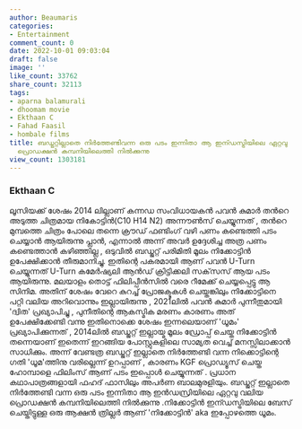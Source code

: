 ```yaml
---
author: Beaumaris
categories:
- Entertainment
comment_count: 0
date: 2022-10-01 09:03:04
draft: false
image: ''
like_count: 33762
share_count: 32113
tags:
- aparna balamurali
- dhoomam movie
- Ekthaan C
- Fahad Faasil
- hombale films
title: ബഡ്ജറ്റില്ലാതെ നിർത്തേണ്ടിവന്ന ഒരു പടം ഇന്നിതാ ആ ഇന്ഡസ്ട്രിയിലെ ഏറ്റവു വലിയ
  പ്രൊഡക്ഷൻ കമ്പനിയിലെത്തി നിൽക്കുന്നു
view_count: 1303181
---
```


### Ekthaan C

ലൂസിയക്ക് ശേഷം 2014 ലില്ലാണ് കന്നഡ സംവിധായകൻ പവൻ കുമാർ തൻറെ അടുത്ത ചിത്രമായ നികോട്ടിൻ(C10 H14 N2) അന്നൗൺസ് ചെയ്യുന്നത് , തൻറെ മുമ്പത്തെ ചിത്രം പോലെ തന്നെ ക്രൗഡ് ഫണ്ടിംഗ് വഴി പണം കണ്ടെത്തി പടം ചെയ്യാൻ ആയിരുന്നു പ്ലാൻ, എന്നാൽ അന്ന് അവർ ഉദ്ദേശിച്ച അത്ര പണം കണ്ടെത്താൻ കഴിഞ്ഞില്ല , ഒടുവിൽ ബഡ്ജറ്റ് പരിമിതി മൂലം നിക്കോട്ടിൻ ഉപേക്ഷിക്കാൻ തീരുമാനിച്ചു. ഇതിന്റെ പകരമായി ആണ് പവൻ U-Turn ചെയ്യുന്നത് U-Turn കമേർഷ്യലി ആൻഡ് ക്രിട്ടിക്കലി സക്‌സസ് ആയ പടം ആയിരുന്നു. മലയാളം തൊട്ട് ഫിലിപ്പീൻസിൽ വരെ റീമേക്ക് ചെയ്യപ്പെട്ടു ആ സിനിമ. അതിന് ശേഷം വേറെ കുറച്ച് പ്രോജക്ടുകൾ ചെയ്തങ്കിലും നിക്കോട്ടിനെ പറ്റി വലിയ അറിവൊന്നും ഇല്ലായിരുന്നു , 2021ലിൽ പവൻ കുമാർ പുന്നീതുമായി 'ദ്വിത' പ്രഖ്യാപിച്ചു , പുനീതിന്റെ ആകസ്മിക മരണം കാരണം അത് ഉപേക്ഷിക്കേണ്ടി വന്നു ഇതിനൊക്കെ ശേഷം ഇന്നലെയാണ് 'ധൂമം' പ്രഖ്യാപിക്കുന്നത് , 2014ലിൽ ബഡ്ജറ്റ് ഇല്ലായ്മ മൂലം ഡ്രോപ്പ് ചെയ്ത നിക്കോട്ടിൻ തന്നെയാണ് ഇതെന്ന് ഇറങ്ങിയ പോസ്റ്റുകളിലെ സാമ്യത വെച്ച് മനസ്സിലാക്കാൻ സാധിക്കും. അന്ന് വേണ്ടത്ര ബഡ്ജറ്റ് ഇല്ലാതെ നിർത്തേണ്ടി വന്ന നിക്കൊട്ടിന്റെ ഗതി 'ധൂമ'ത്തിനു വരില്ലെന്ന് ഉറപ്പാണ് , കാരണം KGF പ്രൊഡ്യൂസ് ചെയ്ത ഹോമ്പാളെ ഫിലിംസ് ആണ് പടം ഇപ്പൊൾ ചെയ്യുന്നത് . പ്രധാന കഥാപാത്രങ്ങളായി ഫഹദ് ഫാസിലും അപർണ ബാലമുരളിയും. ബഡ്ജറ്റ് ഇല്ലാതെ നിർത്തേണ്ടി വന്ന ഒരു പടം ഇന്നിതാ ആ ഇൻഡസ്രിയിലെ ഏറ്റവു വലിയ പ്രൊഡക്ഷൻ കമ്പനിയിലെത്തി നിൽക്കുന്നു .നിക്കോട്ടിൻ ഇന്ഡസ്ട്രിയിലെ ബേസ് ചെയ്തിട്ടുള്ള ഒരു ആക്ഷൻ ത്രില്ലർ ആണ് 'നിക്കോട്ടിൻ' aka ഇപ്പോഴത്തെ ധൂമം.